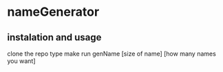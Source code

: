 # nameGenerator

## instalation and usage
  clone the repo
  type make
  run genName [size of name] [how many names you want]
